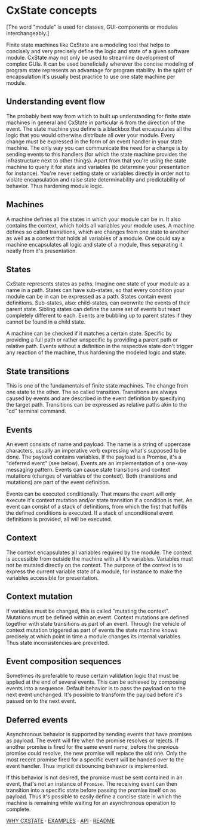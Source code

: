 # CxState concepts

[The word "module" is used for classes, GUI-components or modules interchangeably.]

Finite state machines like CxState are a modeling tool that helps to concisely and very precisely define the logic and state of a given software module. CxState may not only be used to streamline development of complex GUIs. It can be used beneficially wherever the concise modeling of program state represents an advantage for program stability. In the spirit of encapsulation it's usually best practice to use one state machine per module.

## Understanding event flow

The probably best way from which to built up understanding for finite state machines in general and CxState in particular is from the direction of the event. The state machine you define is a blackbox that encapsulates all the logic that you would otherwise distribute all over your module. Every change must be expressed in the form of an event handler in your state machine. The only way you can communicate the need for a change is by sending events to this handlers (for which the state machine provides the infrastructure next to other things). Apart from that you're using the state machine to query it for state and variables (to determine your presentation for instance). You're never setting state or variables directly in order not to violate encapsulation and raise state determinability and predictability of behavior. Thus hardening module logic.

## Machines

A machine defines all the states in which your module can be in. It also contains the context, which holds all variables your module uses. A machine defines so called transitions, which are changes from one state to another as well as a context that holds all variables of a module. One could say a machine encapsulates all logic and state of a module, thus separating it neatly from it's presentation.

## States

CxState represents states as paths. Imagine one state of your module as a name in a path. States can have sub-states, so that every condition your module can be in can be expressed as a path. States contain event definitions. Sub-states, also: child-states, can overwrite the events of their parent state. Sibling states can define the same set of events but react completely different to each. Events are bubbling up to parent states if they cannot be found in a child state.

A machine can be checked if it matches a certain state. Specific by providing a full path or rather unspecific by providing a parent path or relative path. Events without a definition in the respective state don't trigger any reaction of the machine, thus hardening the modeled logic and state.

## State transitions

This is one of the fundamentals of finite state machines. The change from one state to the other. The so called transition. Transitions are always caused by events and are described in the event definition by specifying the target path. Transitions can be expressed as relative paths akin to the "cd" terminal command.

## Events

An event consists of name and payload. The name is a string of uppercase characters, usually an imperative verb expressing what's supposed to be done. The payload contains variables. If the payload is a Promise, it's a "deferred event" (see below). Events are an implementation of a one-way messaging pattern. Events can cause state transitions and context mutations (changes of variables of the context). Both (transitions and mutations) are part of the event definition.

Events can be executed conditionally. That means the event will only execute it's context mutation and/or state transition if a condition is met. An event can consist of a stack of definitions, from which the first that fulfills the defined conditions is executed. If a stack of unconditional event definitions is provided, all will be executed.

## Context

The context encapsulates all variables required by the module. The context is accessible from outside the machine with all it's variables. Variables must not be mutated directly on the context. The purpose of the context is to express the current variable state of a module, for instance to make the variables accessible for presentation.

## Context mutation

If variables must be changed, this is called "mutating the context". Mutations must be defined within an event. Context mutations are defined together with state transitions as part of an event. Through the vehicle of context mutation triggered as part of events the state machine knows precisely at which point in time a module changes its internal variables. Thus state inconsistencies are prevented.

## Event composition sequences

Sometimes its preferable to reuse certain validation logic that must be applied at the end of several events. This can be achieved by composing events into a sequence. Default behavior is to pass the payload on to the next event unchanged. It's possible to transform the payload before it's passed on to the next event.

## Deferred events

Asynchronous behavior is supported by sending events that have promises as payload. The event will fire when the promise resolves or rejects. If another promise is fired for the same event name, before the previous promise could resolve, the new promise will replace the old one. Only the most recent promise fired for a specific event will be handed over to the event handler. Thus implicit debouncing behavior is implemented.

If this behavior is not desired, the promise must be sent contained in an event, that's not an instance of `Promise`. The receiving event can then transition into a specific state before passing the promise itself on as payload. Thus it's possible to easily define a concise state in which the machine is remaining while waiting for an asynchronous operation to complete.


[WHY CXSTATE](WHY-CXSTATE.md) · [EXAMPLES](EXAMPLES.md) · [API](docs) · [README](README.md)
